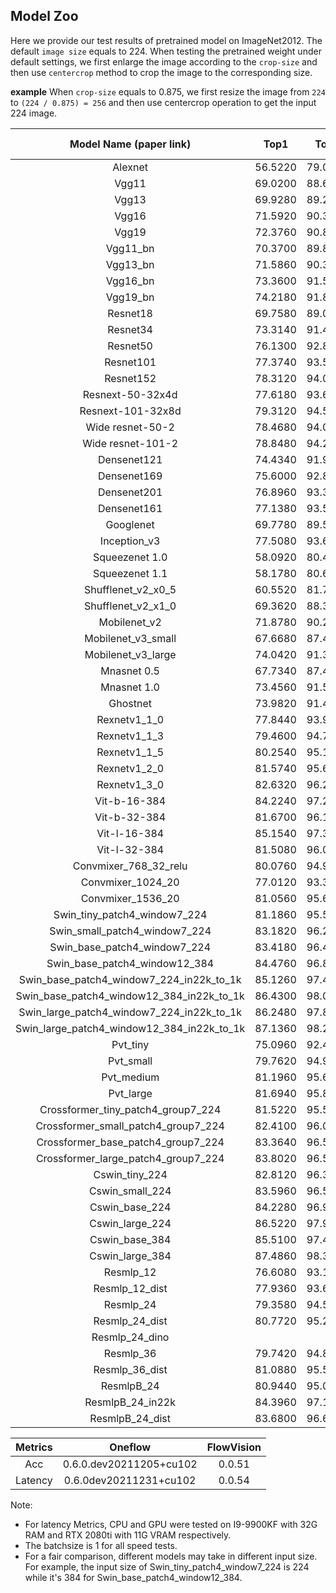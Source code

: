 ## Model Zoo
Here we provide our test results of pretrained model on ImageNet2012. The default `image size` equals to 224. When testing the pretrained weight under default settings, we first enlarge the image according to the `crop-size` and then use `centercrop` method to crop the image to the corresponding size.

**example**
When `crop-size` equals to 0.875, we first resize the image from `224` to `(224 / 0.875) = 256` and then use centercrop operation to get the input 224 image.

| Model Name (paper link)|    Top1 |    Top5 |Top-1(real)|Top-5(real)| #params| FLOPs| CPU latency | GPU latency | Image size | Crop-size | Interpolation |  ONNX latency |
|:----------------------:|:-------:|:-------:|:-------:|:-------:|:-------:|:-------:|:-----------:|:--------:|:----------:|:---------:|:-------------:|-------------:|
| Alexnet                | 56.5220 | 79.0680 | 63.0655 | 83.6283 | 61.1M   | 770M    | 39.314ms    | 1.098ms  |   224      |  0.875    |   bilinear    | 
| Vgg11                  | 69.0200 | 88.6280 | 76.3819 | 92.1579 | 132.9M  | 7.7G    | 325.788ms   | 2.751ms  |   224      |  0.875    |   bilinear    | 
| Vgg13                  | 69.9280 | 89.2460 | 77.2253 | 92.6874 | 133.1M  | 11.4G   | 560.146ms   | 3.146ms  |   224      |  0.875    |   bilinear    | 
| Vgg16                  | 71.5920 | 90.3820 | 79.0401 | 93.6439 | 138.4M  | 15.6G   | 669.524ms   | 3.806ms  |   224      |  0.875    |   bilinear    | 
| Vgg19                  | 72.3760 | 90.8760 | 79.4863 | 93.8702 | 143.7M  | 19.8G   | 759.762ms   | 4.586ms  |   224      |  0.875    |   bilinear    | 
| Vgg11_bn               | 70.3700 | 89.8100 | 77.9384 | 93.2297 | 132.9M  | 7.8G    | 344.126ms   | 2.755ms  |   224      |  0.875    |   bilinear    | 
| Vgg13_bn               | 71.5860 | 90.3740 | 78.9974 | 93.6567 | 133.1M  | 11.5G   | 590.912ms   | 3.532ms  |   224      |  0.875    |   bilinear    |
| Vgg16_bn               | 73.3600 | 91.5160 | 80.5666 | 94.5983 | 138.4M  | 15.7G   | 699.074ms   | 4.212ms  |   224      |  0.875    |   bilinear    |
| Vgg19_bn               | 74.2180 | 91.8420 | 81.4442 | 94.7691 | 143.7M  | 19.8G   | 798.868ms   | 4.918ms  |   224      |  0.875    |   bilinear    |
| Resnet18               | 69.7580 | 89.0780 | 77.2851 | 92.7557 | 11.7M   | 1.8G    | 73.185ms    | 2.205ms  |   224      |  0.875    |   bilinear    |
| Resnet34               | 73.3140 | 91.4200 | 80.3873 | 94.4275 | 21.8M   | 3.7G    | 126.411ms   | 3.531ms  |   224      |  0.875    |   bilinear    |
| Resnet50               | 76.1300 | 92.8620 | 82.9579 | 95.4694 | 25.6M   | 4.2G    | 139.058ms   | 4.917ms  |   224      |  0.875    |   bilinear    |
| Resnet101              | 77.3740 | 93.5460 | 83.8632 | 95.8857 | 44.6M   | 7.9G    | 230.840ms   | 8.840ms  |   224      |  0.875    |   bilinear    |
| Resnet152              | 78.3120 | 94.0460 | 84.8154 | 96.2316 | 60.2M   | 11.6G   | 329.626ms   | 13.170ms |   224      |  0.875    |   bilinear    |
| Resnext-50-32x4d       | 77.6180 | 93.6980 | 83.9507 | 95.9626 | 25.0M   | 4.3G    | 166.267ms   | 6.242ms  |   224      |  0.875    |   bilinear    |
| Resnext-101-32x8d      | 79.3120 | 94.5260 | 85.1912 | 96.4558 | 88.8M   | 16.5G   | 512.762ms   | 16.629ms |   224      |  0.875    |   bilinear    |
| Wide resnet-50-2       | 78.4680 | 94.0860 | 84.4226 | 96.2572 | 68.9M   | 11.5G   | 290.218ms   | 6.399ms  |   224      |  0.875    |   bilinear    |
| Wide resnet-101-2      | 78.8480 | 94.2840 | 84.5507 | 96.3512 | 126.9M  | 22.8G   | 527.434ms   | 11.686ms |   224      |  0.875    |   bilinear    |
| Densenet121            | 74.4340 | 91.9720 | 81.4869 | 94.8331 | 8.0M    | 2.9G    | 242.094ms   | 10.337ms |   224      |  0.875    |   bilinear    |
| Densenet169            | 75.6000 | 92.8060 | 82.3281 | 95.4480 | 14.2M   | 3.4G    | 278.913ms   | 15.071ms |   224      |  0.875    |   bilinear    |
| Densenet201            | 76.8960 | 93.3700 | 83.1864 | 95.7448 | 20.0M   | 4.4G    | 358.196ms   | 18.108ms |   224      |  0.875    |   bilinear    |
| Densenet161            | 77.1380 | 93.5600 | 83.7009 | 95.8708 | 28.7M   | 7.9G    | 455.120ms   | 15.264ms |   224      |  0.875    |   bilinear    |
| Googlenet              | 69.7780 | 89.5300 | 77.7889 | 93.0803 | 6.8M    | 1.5G    | 118.888ms   | 4.334ms  |   224      |  0.875    |   bilinear    |
| Inception_v3           | 77.5080 | 93.6680 | 83.8760 | 96.0587 | 27.2M   | 5.8G    | 302.319ms   | 7.312ms  |   299      |  1.0      |   bilinear    |
| Squeezenet 1.0         | 58.0920 | 80.4200 | 65.3906 | 85.3556 | 1.25M   | 820M    | 110.260ms   | 1.591ms  |   224      |  0.875    |   bilinear    |
| Squeezenet 1.1         | 58.1780 | 80.6240 | 65.4547 | 85.4218 | 1.24M   | 350M    | 63.463ms    | 1.490ms  |   224      |  0.875    |   bilinear    |
| Shufflenet_v2_x0_5     | 60.5520 | 81.7460 | 67.6687 | 86.4018 |   1.4M  |   41M   | 21.069ms    | 5.484ms  |   224      |  0.875    |   bilinear    |
| Shufflenet_v2_x1_0     | 69.3620 | 88.3160 | 76.4695 | 91.8056 |   2.3M  |   146M  | 39.303ms    | 5.427ms  |   224      |  0.875    |   bilinear    |
| Mobilenet_v2           | 71.8780 | 90.2860 | 79.0379 | 93.4881 |   3.5M  |   300M  | 60.407ms    | 4.096ms  |   224      |  0.875    |   bilinear    |
| Mobilenet_v3_small     | 67.6680 | 87.4020 | 74.6205 | 91.0605 |   2.5M  |   56M   | 27.726ms    | 3.798ms  |   224      |  0.875    |   bilinear    |
| Mobilenet_v3_large     | 74.0420 | 91.3400 | 80.2912 | 94.1051 |   5.4M  |   219M  | 67.774ms    | 4.760ms  |   224      |  0.875    |   bilinear    |
| Mnasnet 0.5            | 67.7340 | 87.4900 | 74.9813 | 91.1736 |  2.2M   |   140M  | 47.996ms    | 3.875ms  |   224      |  0.875    |   bilinear    |
| Mnasnet 1.0            | 73.4560 | 91.5100 | 80.2571 | 94.3421 |  4.4M   |  340M   | 86.499ms    | 3.936ms  |   224      |  0.875    |   bilinear    |
| Ghostnet               | 73.9820 | 91.4620 | 80.7054 | 94.2930 |   5.2M  |   141M  | 66.179ms    | 8.330ms  |   224      |  0.875    |   bilinear    |
| Rexnetv1_1_0           | 77.8440 | 93.9240 | 84.1642 | 96.2402 |  4.8M   |  400M   | 147.623ms   | 6.493ms  |   224      |  0.875    |   bilinear    |
| Rexnetv1_1_3           | 79.4600 | 94.7500 | 85.4196 | 96.6778 |  7.6M   |  660M   | 193.127ms   | 6.697ms  |   224      |  0.875    |   bilinear    |
| Rexnetv1_1_5           | 80.2540 | 95.1760 | 86.1392 | 97.0365 |  7.6M   |  660M   | 224.214ms   | 6.620ms  |   224      |  0.875    |   bilinear    |
| Rexnetv1_2_0           | 81.5740 | 95.6440 | 86.8373 | 97.2330 |  16M    |  1.5G   | 300.420ms   | 6.736ms  |   224      |  0.875    |   bilinear    |
| Rexnetv1_3_0           | 82.6320 | 96.2500 | 87.6636 | 97.6045 |  34M    |  3.4G   | 466.162ms   | 6.993ms  |   224      |  0.875    |   bilinear    |
| Vit-b-16-384           | 84.2240 | 97.2180 | 88.4130 | 98.1703 |   86M   |   55.4G | 2817.720ms  | 18.158ms |   384      |  1.0      |   bilinear    | 
| Vit-b-32-384           | 81.6700 | 96.1280 | 87.0209 | 97.6514 |         |         | 596.873ms   | 11.205ms |   384      |  1.0      |   bilinear    | 
| Vit-l-16-384           | 85.1540 | 97.3600 | 88.4109 | 98.1895 |   307M  |  190.7G | 8099.552ms  | 56.595ms |   384      |  1.0      |   bilinear    | 
| Vit-l-32-384           | 81.5080 | 96.0900 | 85.9150 | 97.3717 |         |         | 1770.822ms  | 22.052ms |   384      |  1.0      |   bilinear    | 
| Convmixer_768_32_relu  | 80.0760 | 94.9920 | 86.0815 | 97.0045 |   21.1M |         | 3064.026ms  | 9.199ms  |   224      |  0.875    |   bilinear    | 
| Convmixer_1024_20      | 77.0120 | 93.3840 | 83.7821 | 95.8815 |   24.4M |         | 994.395ms   | 4.164ms  |   224      |  0.875    |   bilinear    | 
| Convmixer_1536_20      | 81.0560 | 95.6200 | 86.7348 | 97.2458 |   51.6M |         | 6189.601ms  | 16.245ms |   224      |  0.875    |   bilinear    | 
| Swin_tiny_patch4_window7_224  | 81.1860 | 95.5100 | 86.6430 | 97.1433 |    28M  |   4.5G  | 562.167ms   | 9.199ms  | 224 |  0.875    |   bicubic     | 
| Swin_small_patch4_window7_224 | 83.1820 | 96.2400 | 87.5718 | 97.5084 |    50M  |   8.7G  | 930.862ms   | 17.954ms | 224 |  0.875    |   bicubic     | 
| Swin_base_patch4_window7_224  | 83.4180 | 96.4460 | 87.6892 | 97.5127 |    88M  |   15.4G | 1283.961ms  | 17.944ms | 224 |  0.875    |   bicubic     | 
| Swin_base_patch4_window12_384 | 84.4760 | 96.8920 | 88.4215 | 97.8052 |    88M  |   47.1G | 4558.562ms  | 19.612ms | 384 |  1.0      |   bicubic     | 
| Swin_base_patch4_window7_224_in22k_to_1k   | 85.1260 | 97.4800 | 89.1496 | 98.3987        |    88M  |   15.4G |  1287.231ms | 16.973ms | 224 | 0.875 | bicubic | 
| Swin_base_patch4_window12_384_in22k_to_1k  | 86.4300 | 98.0660 | 89.9951 | 98.6976        |    88M  |   47.1G |  4541.201ms | 19.556ms | 384 | 1.0   | bicubic | 
| Swin_large_patch4_window7_224_in22k_to_1k  | 86.2480 | 97.8780 | 89.7111 | 98.5674        |    197M |   34.5G |  2100.791ms | 18.194ms | 224 | 0.875 | bicubic |
| Swin_large_patch4_window12_384_in22k_to_1k | 87.1360 | 98.2320 | 90.0186 | 98.6613        |    197M |   103.9G|  7264.798ms | 35.177ms | 384 | 1.0   | bicubic | 
| Pvt_tiny               | 75.0960 | 92.4200 | 82.1893 | 95.2644 | 13.2M   |   1.9G  | 257.670ms   | 7.584ms  |   224      |  0.875    |   bicubic    |
| Pvt_small              | 79.7620 | 94.9420 | 85.7698 | 96.8999 | 24.5M   |   3.8G  | 460.928ms   | 13.601ms |   224      |  0.875    |   bicubic    |
| Pvt_medium             | 81.1960 | 95.6420 | 86.6665 | 97.1668 | 44.2M   |   6.7G  | 705.326ms   | 23.855ms |   224      |  0.875    |   bicubic    |
| Pvt_large              | 81.6940 | 95.8520 | 87.0338 | 97.3888 | 61.4M   |   9.8G  | 1000.001ms  | 33.991ms |   224      |  0.875    |   bicubic    |
| Crossformer_tiny_patch4_group7_224  | 81.5220 | 95.5200 | 86.4487 | 96.9298 |  27.8M  |  2.9G    | 396.214ms   | 19.148ms | 224  | 0.875 |   bicubic |
| Crossformer_small_patch4_group7_224 | 82.4100 | 96.0440 | 87.3796 | 97.5511 |  30.7M  |  4.9G    | 570.599ms   | 14.456ms | 224  | 0.875 |   bicubic |
| Crossformer_base_patch4_group7_224  | 83.3640 | 96.5400 | 87.7020 | 97.5618 |  52.0M  |  9.2G    | 911.867ms   | 28.412ms | 224  | 0.875 |   bicubic |
| Crossformer_large_patch4_group7_224 | 83.8020 | 96.5620 | 87.9646 | 97.6066 |  90.0M  |  16.1G   | 1236.853ms  | 29.317ms | 224  | 0.875 |   bicubic |
| Cswin_tiny_224         | 82.8120 | 96.3000 | 87.7277 | 97.5788 |    23M  |   4.3G  | 652.379.ms  | 32.788ms |   224      |  0.9      |   bicubic    |
| Cswin_small_224        | 83.5960 | 96.5840 | 88.1547 | 97.6792 |    35M  |   6.9G  | 1042.833ms  | 51.576ms |   224      |  0.9      |   bicubic    |
| Cswin_base_224         | 84.2280 | 96.9120 | 88.2700 | 97.9290 |    78M  |   15.0G | 1645.062ms  | 50.770ms |   224      |  0.9      |   bicubic    |
| Cswin_large_224        | 86.5220 | 97.9920 | 89.6343 | 98.4350 |    173M |   31.5G | 2585.240ms  | 53.992ms |   224      |  0.9      |   bicubic    |
| Cswin_base_384         | 85.5100 | 97.4840 | 89.1752 | 98.2813 |    78M  |   47G   | 5725.536ms  | 53.488ms |   384      |  0.9      |   bicubic    |
| Cswin_large_384        | 87.4860 | 98.3460 | 90.2065 | 98.6250 |    173M |   96.8G | 8945.078ms  | 53.283ms |   384      |  0.9      |   bicubic    | 
| Resmlp_12              | 76.6080 | 93.1420 | 83.5323 | 95.8345 |    15M  |   3.0G  | 167.814ms   | 3.507ms  |   224      |  0.9      |   bicubic    |
| Resmlp_12_dist         | 77.9360 | 93.6400 | 84.7258 | 96.2636 |      |     | 167.764ms  | 3.513ms  |   224      |  0.9      |   bicubic    |
| Resmlp_24              | 79.3580 | 94.5320 | 85.2723 | 96.5241 |    30M  |   6.0G  | 321.800ms   | 6.857ms  |   224      |  0.9      |   bicubic    |
| Resmlp_24_dist         | 80.7720 | 95.2180 | 86.5790 | 97.1326 |      |     | 324.436ms   | 6.880ms  |   224      |  0.9      |   bicubic    |
| Resmlp_24_dino         |         |         |         |         |      |     | 322.971ms   | 6.800ms  |   224      |  0.9      |   bicubic    |
| Resmlp_36              | 79.7420 | 94.8860 | 85.6310 | 96.8145 |    45M  |   8.9G  |  484.276ms      | 10.043ms   |   224      |  0.9      |   bicubic    |
| Resmlp_36_dist         | 81.0880 | 95.5820 | 86.9484 | 97.3184 |      |     | 489.108ms   | 10.124ms |   224      |  0.9      |   bicubic    |
| ResmlpB_24             | 80.9440 | 95.0760 | 85.6203 | 96.5006 |      |     | 3159.355ms  | 25.742ms |   224      |  0.9      |   bicubic    |
| ResmlpB_24_in22k       | 84.3960 | 97.1580 | 88.9489 | 98.2855 |      |     | 3155.076ms  | 25.712ms |   224      |  0.9      |   bicubic    |
| ResmlpB_24_dist        | 83.6800 | 96.6740 | 88.4835 | 97.9653 |      |     | 3165.195ms  | 25.983ms |   224      |  0.9      |   bicubic    |



| Metrics  | Oneflow | FlowVision |
|:-:|:-------:|:----------:|
|Acc|0.6.0.dev20211205+cu102|0.0.51|
|Latency|0.6.0dev20211231+cu102|0.0.54|

Note:
- For latency Metrics, CPU and GPU were tested on I9-9900KF with 32G RAM and RTX 2080ti with 11G VRAM respectively.
- The batchsize is 1 for all speed tests.
- For a fair comparison, different models may take in different input size. For example, the input size of Swin_tiny_patch4_window7_224 is 224 while it's 384 for Swin_base_patch4_window12_384.
